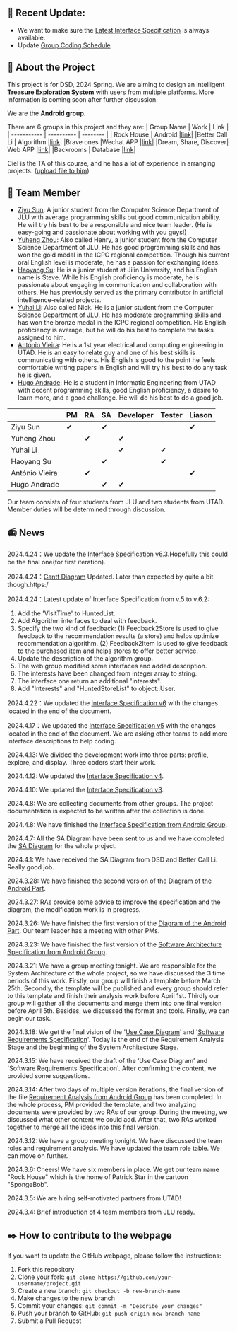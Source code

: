 ## 🔔 Recent Update:
* We want to make sure the [Latest Interface Specification](https://github.com/zhouyuheng2003/DSD2024-rock-house/blob/main/Project%20Document/interface%20specification%20v.6.3.md) is always available. 
* Update [Group Coding Schedule](https://github.com/zhouyuheng2003/DSD2024-rock-house/blob/main/Group%20Document/Coding%20Schedule.md)
## 📖 About the Project

This project is for DSD, 2024 Spring. We are aiming to design an intelligent **Treasure Exploration System** with users from multiple platforms. More information is coming soon after further discussion.

We are the **Android group**.

There are 6 groups in this project and they are:
|  Group Name   | Work       | Link       |
| -----------   | ---------- |   -------- |
|  Rock House   | Android    |[link](https://github.com/zhouyuheng2003/DSD2024)|
|Better Call Li | Algorithm  |[link](https://github.com/baconjlu/better-call-Li)|
|Brave ones     |Wechat APP  |[link](https://github.com/Divpeter/DSD2024.github.io)|
|Dream, Share, Discover| Web APP |[link](https://github.com/zkc3783/dream-share-discover)|
|Backrooms | Database |[link](https://github.com/Irodixy/Backrooms_dsd2024)|

Ciel is the TA of this course, and he has a lot of experience in arranging projects. ([upload file to him](https://dsm.ciel.pro/sharing/zHhcgChco))

## 🧥 Team Member

-  [Ziyu Sun](Zysun2002@github.com "Zysun's github"): A junior student from the Computer Science Department of JLU with average programming skills but good communication ability. He will try his best to be a responsible and nice team leader. (He is easy-going and passionate about working with you guys!)
-  [Yuheng Zhou](https://github.com/zhouyuheng2003): Also called Henry, a junior student from the Computer Science Department of JLU. He has good programming skills and has won the gold medal in the ICPC regional competition. Though his current oral English level is moderate, he has a passion for exchanging ideas.
-  [Haoyang Su](https://github.com/JluShy): He is a junior student at Jilin University, and his English name is Steve. While his English proficiency is moderate, he is passionate about engaging in communication and collaboration with others. He has previously served as the primary contributor in artificial intelligence-related projects.
-  [Yuhai Li](https://github.com/yigeqianshuixiaobai): Also called Nick. He is a junior student from the Computer Science Department of JLU. He has moderate programming skills and has won the bronze medal in the ICPC regional competition. His English proficiency is average, but he will do his best to complete the tasks assigned to him.
-  [António Vieira](https://github.com/ToGregas): He is a  1st year electrical and computing engineering in UTAD. He is an easy to relate guy and one of his best skills is communicating with others. His English is good to the point he feels comfortable writing papers in English and will try his best to do any task he is given.
-  [Hugo Andrade](https://github.com/ManWorf): He is a student in Informatic Engineering from UTAD with decent programming skills, good English proficiency, a desire to learn more, and a good challenge. He will do his best to do a good job.

|                | PM       | RA     | SA     | Developer | Tester | Liason |
| -----------    | -------- |  ----  | ----   | --------- | ------ | ------ |
| Ziyu Sun       | &#10004; |        |&#10004;|           |        |&#10004;|
| Yuheng Zhou    |          |&#10004;|        |&#10004;   |        |        |
| Yuhai Li       |          |        |        |&#10004;   |&#10004;|        |
| Haoyang Su     |          |        |&#10004;|           |&#10004;|        |
| António Vieira |          |&#10004;|        |           |        |&#10004;|
| Hugo Andrade   |          |        |&#10004;|&#10004;   |        |        |

Our team consists of four students from JLU and two students from UTAD. Member duties will be determined through discussion.

## 📻 News
2024.4.24：We update the [Interface Specification v6.3](https://github.com/zhouyuheng2003/DSD2024-rock-house/blob/main/Project%20Document/interface%20specification%20v.6.3.md).Hopefully this could be the final one(for first iteration).

2024.4.24：[Gantt Diagram](//github.com/zhouyuheng2003/DSD2024-rock-house/blob/main/Group%20Document/gantt.png) Updated. Later than expected by quite a bit though.https:/

2024.4.24：Latest update of Interface Specification from v.5 to v.6.2:
  1. Add the 'VisitTime' to HuntedList.
  2. Add Algorithm interfaces to deal with feedback.
  3. Specify the two kind of feedback:
    (1) Feedback2Store is used to give feedback to the recommendation results (a store) and helps optimize recommendation algorithm.
    (2) Feedback2Item is used to give feedback to the purchased item and helps stores to offer better service.
  4. Update the description of the algorithm group.
  5. The web group modified some interfaces and added description.
  6. The interests have been changed from integer array to string.
  7. The interface one return an additional "interests". 
  8. Add "Interests" and "HuntedStoreList" to object::User.

2024.4.22：We updated the [Interface Specification v6](https://github.com/zhouyuheng2003/DSD2024-rock-house/blob/main/Project%20Document/interface%20specification%20v.6.0.md) with the changes located in the end of the document.

2024.4.17：We updated the [Interface Specification v5](https://github.com/zhouyuheng2003/DSD2024-rock-house/blob/main/Project%20Document/interface%20specification%20v.5.2.pdf) with the changes located in the end of the document. We are asking other teams to add more interface descriptions to help coding.

2024.4.13: We divided the development work into three parts: profile, explore, and display. Three coders start their work.

2024.4.12: We updated the [Interface Specification v4](https://github.com/zhouyuheng2003/DSD2024-rock-house/blob/main/Group%20Document/Interface%20Specification%20from%20Android%20Group%20v4.pdf).

2024.4.10: We updated the [Interface Specification v3](https://github.com/zhouyuheng2003/DSD2024-rock-house/blob/main/Group%20Document/Interface%20Specification%20from%20Android%20Group%20v3.pdf).

2024.4.8: We are collecting documents from other groups. The project documentation is expected to be written after the collection is done.

2024.4.8: We have finished the [Interface Specification from Android Group](https://github.com/zhouyuheng2003/DSD2024-rock-house/blob/main/Group%20Document/Interface%20Specification%20from%20Android%20Group%20v1.pdf).

2024.4.7: All the SA Diagram have been sent to us and we have completed the [SA Diagram](https://github.com/zhouyuheng2003/DSD2024-rock-house/blob/main/Project%20Document/Software%20Architecture%20Component%20Diagram%20v2.png) for the whole project. 

2024.4.1: We have received the SA Diagram from DSD and Better Call Li. Really good job.

2024.3.28: We have finished the second version of the [Diagram of the Android Part](https://github.com/zhouyuheng2003/DSD2024-rock-house/blob/main/Group%20Document/component%20diagram%20and%20class%20diagram.v2.pdf).

2024.3.27: RAs provide some advice to improve the specification and the diagram, the modification work is in progress.

2024.3.26: We have finished the first version of the [Diagram of the Android Part](https://github.com/zhouyuheng2003/DSD2024-rock-house/blob/main/Group%20Document/Software%20Architecture%20Diagram%20from%20Android%20Group.png). Our team leader has a meeting with other PMs.

2024.3.23: We have finished the first version of the [Software Architecture Specification from Android Group](https://github.com/zhouyuheng2003/DSD2024-rock-house/blob/main/Group%20Document/Software%20Architecture%20Specification%20from%20Android%20Group%20v1.pdf).

2024.3.21: We have a group meeting tonight. We are responsible for the System Architecture of the whole project, so we have discussed the 3 time periods of this work. Firstly, our group will finish a template before March 25th. Secondly, the template will be published and every group should refer to this template and finish their analysis work before April 1st. Thirdly our group will gather all the documents and merge them into one final version before April 5th. Besides, we discussed the format and tools. Finally, we can begin our task. 

2024.3.18: We get the final vision of the '[Use Case Diagram](https://github.com/zhouyuheng2003/DSD2024-rock-house/blob/main/Project%20Document/Use%20Case%20Diagram.pdf)' and '[Software Requirements Specification](https://github.com/zhouyuheng2003/DSD2024-rock-house/blob/main/Project%20Document/Software%20Requirements%20Specification%20v1.3.md)'. Today is the end of the Requirement Analysis Stage and the beginning of the System Architecture Stage.

2024.3.15: We have received the draft of the ‘Use Case Diagram’ and 'Software Requirements Specification'. After confirming the content, we provided some suggestions.

2024.3.14: After two days of multiple version iterations, the final version of the file [Requirement Analysis from Android Group](https://github.com/zhouyuheng2003/DSD2024-rock-house/blob/main/Group%20Document/Requirement%20Analysis%20from%20Android%20Group.pdf) has been completed. In the whole process, PM provided the template, and two analyzing documents were provided by two RAs of our group. During the meeting, we discussed what other content we could add. After that, two RAs worked together to merge all the ideas into this final version.

2024.3.12: We have a group meeting tonight. We have discussed the team roles and requirement analysis. We have updated the team role table. We can move on further. 

2024.3.6: Cheers! We have six members in place. We get our team name "Rock House" which is the home of Patrick Star in the cartoon "SpongeBob".

2024.3.5: We are hiring self-motivated partners from UTAD!

2024.3.4: Brief introduction of 4 team members from JLU ready.

## ✒️ How to contribute to the webpage

If you want to update the GitHub webpage, please follow the instructions:

1. Fork this repository
2. Clone your fork: `git clone https://github.com/your-username/project.git`
3. Create a new branch: `git checkout -b new-branch-name`
4. Make changes to the new branch
5. Commit your changes: `git commit -m "Describe your changes"`
6. Push your branch to GitHub: `git push origin new-branch-name`
7. Submit a Pull Request

